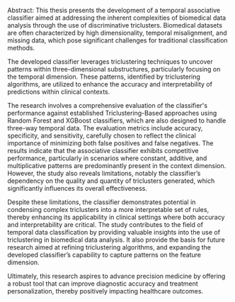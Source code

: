 Abstract:
This thesis presents the development of a temporal associative classifier aimed at addressing the inherent complexities of biomedical data analysis through the use of discriminative triclusters. Biomedical datasets are often characterized by high dimensionality, temporal misalignment, and missing data, which pose significant challenges for traditional classification methods.

The developed classifier leverages triclustering techniques to uncover patterns within three-dimensional substructures, particularly focusing on the temporal dimension. These patterns, identified by triclustering algorithms, are utilized to enhance the accuracy and interpretability of predictions within clinical contexts.

The research involves a comprehensive evaluation of the classifier's performance against established Triclustering-Based approaches using Random Forest and XGBoost classifiers, which are also designed to handle three-way temporal data. The evaluation metrics include accuracy, specificity, and sensitivity, carefully chosen to reflect the clinical importance of minimizing both false positives and false negatives. The results indicate that the associative classifier exhibits competitive performance, particularly in scenarios where constant, additive, and multiplicative patterns are predominantly present in the context dimension. However, the study also reveals limitations, notably the classifier’s dependency on the quality and quantity of triclusters generated, which significantly influences its overall effectiveness.

Despite these limitations, the classifier demonstrates potential in condensing complex triclusters into a more interpretable set of rules, thereby enhancing its applicability in clinical settings where both accuracy and interpretability are critical. The study contributes to the field of temporal data classification by providing valuable insights into the use of triclustering in biomedical data analysis. It also provide the basis for future research aimed at refining triclustering algorithms, and expanding the developed classifier’s capability to capture patterns on the feature dimension. 

Ultimately, this research aspires to advance precision medicine by offering a robust tool that can improve diagnostic accuracy and treatment personalization, thereby positively impacting healthcare outcomes.
